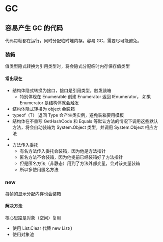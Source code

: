 # GC

## 容易产生 GC 的代码

代码每帧都在运行，同时分配临时堆内存。容易 GC，需要尽可能避免。

### 装箱

值类型隐式转换为引用类型时，将会隐式分配临时内存保存值类型

#### 常出现在
- 结构体隐式转换为接口，接口是引用类型，触发装箱
	- 特别体现在 Enumerable 创建 Enumerator 返回 IEnumerator， 如果 Enumerator 是结构体就会触发
- 结构体隐式转换为 object 会装箱
- typeof（T） 返回 Type 会产生类实例，避免装箱要用模板
- 结构体在不重写 GetHashCode 和 Equals 等默认方法的情况下调用这些默认方法，将会自动装箱为 System.Object 类型，并调用 System.Object 相应方法
- 
- 方法传入委托
	- 有名方法传入委托会装箱，因为他是方法指针
	- 匿名方法不会装箱，因为他提前已经装箱好了方法指针
	- 但是匿名方法（非静态）用到了方法外部变量，会对该变量装箱
	- 所以多使用匿名方法

### new

每帧的显示分配内存也会装箱

#### 解决方法

核心思路是对象（空间）复用

- 使用 List.Clear 代替 new List()
- 使用对象池


